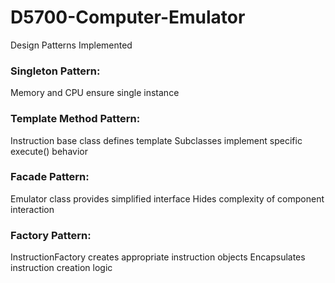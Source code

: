 # D5700-Computer-Emulator
Design Patterns Implemented

### Singleton Pattern:

Memory and CPU ensure single instance


### Template Method Pattern:

Instruction base class defines template
Subclasses implement specific execute() behavior


### Facade Pattern:

Emulator class provides simplified interface
Hides complexity of component interaction


### Factory Pattern:

InstructionFactory creates appropriate instruction objects
Encapsulates instruction creation logic

